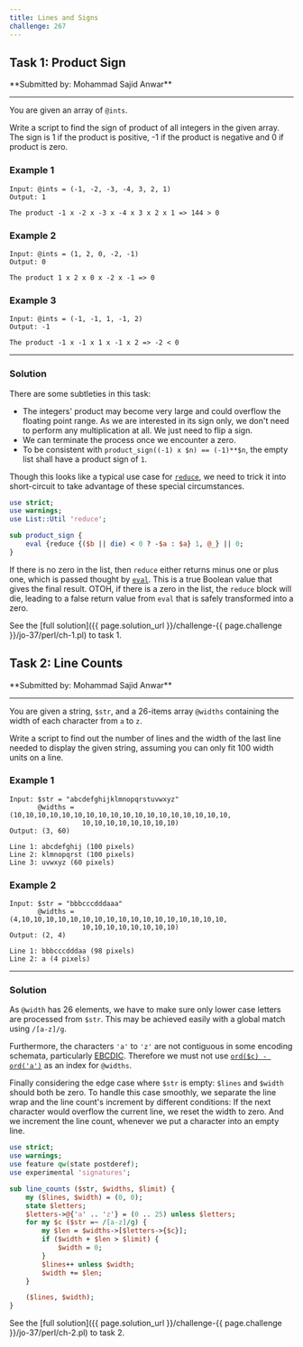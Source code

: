 ```yaml
---
title: Lines and Signs
challenge: 267
---
```

<h2 id="task-1">
Task 1: Product Sign
</h2>
**Submitted by: Mohammad Sajid Anwar**

---
You are given an array of `@ints`.

Write a script to find the sign of product of all integers in the given array. The sign is 1 if the product is positive, -1 if the product is negative and 0 if product is zero.

### Example 1
```
Input: @ints = (-1, -2, -3, -4, 3, 2, 1)
Output: 1

The product -1 x -2 x -3 x -4 x 3 x 2 x 1 => 144 > 0
```
### Example 2
```
Input: @ints = (1, 2, 0, -2, -1)
Output: 0

The product 1 x 2 x 0 x -2 x -1 => 0
```
### Example 3
```
Input: @ints = (-1, -1, 1, -1, 2)
Output: -1

The product -1 x -1 x 1 x -1 x 2 => -2 < 0
```
---
### Solution
There are some subtleties in this task:
- The integers' product may become very large and could overflow the floating point range.  As we are interested in its sign only, we don't need to perform any multiplication at all.  We just need to flip a sign.
- We can terminate the process once we encounter a zero.
- To be consistent with `product_sign((-1) x $n) == (-1)**$n`, the empty list shall have a product sign of `1`.

Though this looks like a typical use case for [`reduce`](https://metacpan.org/pod/List::Util#reduce), we need to trick it into short-circuit to take advantage of these special circumstances.

```perl
use strict;
use warnings;
use List::Util 'reduce';

sub product_sign {
    eval {reduce {($b || die) < 0 ? -$a : $a} 1, @_} || 0;
}
```
If there is no zero in the list, then `reduce` either returns minus one or plus one, which is passed thought by [`eval`](https://perldoc.perl.org/functions/eval). This is a true Boolean value that gives the final result.
OTOH, if there is a zero in the list, the `reduce` block will die, leading to a false return value from `eval` that is safely transformed into a zero.


See the [full solution]({{ page.solution_url }}/challenge-{{ page.challenge }}/jo-37/perl/ch-1.pl) to task 1.
<h2 id="task-2">
Task 2: Line Counts
</h2>
**Submitted by: Mohammad Sajid Anwar**

---
You are given a string, `$str`, and a 26-items array `@widths` containing the width of each character from `a` to `z`.

Write a script to find out the number of lines and the width of the last line needed to display the given string, assuming you can only fit 100 width units on a line.

### Example 1
```
Input: $str = "abcdefghijklmnopqrstuvwxyz"
       @widths = (10,10,10,10,10,10,10,10,10,10,10,10,10,10,10,10,10,10,
                  10,10,10,10,10,10,10,10)
Output: (3, 60)

Line 1: abcdefghij (100 pixels)
Line 2: klmnopqrst (100 pixels)
Line 3: uvwxyz (60 pixels)
```
### Example 2
```
Input: $str = "bbbcccdddaaa"
       @widths = (4,10,10,10,10,10,10,10,10,10,10,10,10,10,10,10,10,10,
                  10,10,10,10,10,10,10,10)
Output: (2, 4)

Line 1: bbbcccdddaa (98 pixels)
Line 2: a (4 pixels)
```
---
### Solution
As `@width` has 26 elements, we have to make sure only lower case letters are processed from `$str`.
This may be achieved easily with a global match using `/[a-z]/g`.

Furthermore, the characters `'a'` to `'z'` are not contiguous in some encoding schemata, particularly  [EBCDIC](https://en.wikipedia.org/wiki/EBCDIC).
Therefore we must not use
[`ord($c) - ord('a')`](https://perldoc.perl.org/functions/ord) as an index for `@widths`.

Finally considering the edge case where `$str` is empty: `$lines` and `$width` should both be zero.
To handle this case smoothly, we separate the line wrap and the line count's increment by different conditions: If the next character would overflow the current line, we reset the width to zero.
And we increment the line count, whenever we put a character into an empty line.

```perl
use strict;
use warnings;
use feature qw(state postderef);
use experimental 'signatures';

sub line_counts ($str, $widths, $limit) {
    my ($lines, $width) = (0, 0);
    state $letters;
    $letters->@{'a' .. 'z'} = (0 .. 25) unless $letters;
    for my $c ($str =~ /[a-z]/g) {
        my $len = $widths->[$letters->{$c}];
        if ($width + $len > $limit) {
            $width = 0;
        }
        $lines++ unless $width;
        $width += $len;
    }

    ($lines, $width);
}
```
See the [full solution]({{ page.solution_url }}/challenge-{{ page.challenge }}/jo-37/perl/ch-2.pl) to task 2.
